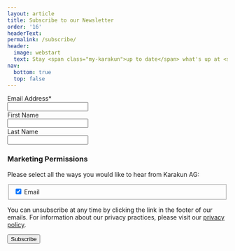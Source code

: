 ```yaml
---
layout: article
title: Subscribe to our Newsletter
order: '16'
headerText:
permalink: /subscribe/
header:
  image: webstart
  text: Stay <span class="my-karakun">up to date</span> what's up at <span class="my-karakun">Karakun</span>
nav:
  bottom: true
  top: false
---
```


<form action="https://karakun.us7.list-manage.com/subscribe/post?u=3d37e4774b67e435846f1cee9&amp;id=7df9f6682e" method="post" id="mc-embedded-subscribe-form" name="mc-embedded-subscribe-form" class="validate" novalidate>

<div class="field">
  <label class="label" for="mce-EMAIL">Email Address*</label>
    <div class="control has-icons-left">
        <input type="email" value="" name="EMAIL" class="input" id="mce-EMAIL">
        <span class="icon is-small is-left">
            <i class="fas fa-envelope"></i>
        </span>
  </div>
</div>

<div class="field">
<label class="label" for="mce-FNAME">First Name</label>
  <div class="control">
    	<input type="text" value="" name="FNAME" id="mce-FNAME" class="input">
  </div>
</div>

<div class="field">
<label class="label" for="mce-LNAME">Last Name</label>
  <div class="control">
    	<input type="text" value="" name="LNAME" id="mce-LNAME" class="input">
  </div>
</div>




<div class="mc-field-group input-group" style="display: none;">
    <strong>Interests </strong>
    <ul><li><input type="checkbox" value="1" name="group[23953][1]" id="mce-group[23953]-23953-0" checked><label for="mce-group[23953]-23953-0">General</label></li>
<li><input type="checkbox" value="2" name="group[23953][2]" id="mce-group[23953]-23953-1"><label for="mce-group[23953]-23953-1">Open WebStart</label></li>
</ul>
</div>





<h3>Marketing Permissions</h3>
<p>Please select all the ways you would like to hear from Karakun AG:</p>

<fieldset name="interestgroup_field">
    <label for="gdpr_12965" class="checkbox">
        <input type="checkbox" checked id="gdpr_12965" name="gdpr[12965]" value="Y">
        Email
    </label>
</fieldset>

<p>You can unsubscribe at any time by clicking the link in the footer of our emails. For information about our privacy practices, please visit our <a href="/privacy-policy/">privacy policy</a>.</p>

<div class="response" id="mce-error-response" style="display:none"></div>
<div class="response" id="mce-success-response" style="display:none"></div>
<!-- real people should not fill this in and expect good things - do not remove this or risk form bot signups-->
<div style="position: absolute; left: -5000px;" aria-hidden="true"><input type="text" name="b_3d37e4774b67e435846f1cee9_7df9f6682e" tabindex="-1" value=""></div>


<div class="buttons is-right margin-top">
    <input type="submit" value="Subscribe" name="subscribe" id="mc-embedded-subscribe" class="button is-link is-medium">
</div>

</form>


